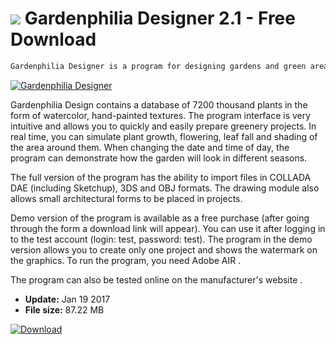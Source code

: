 # ![](https://cdn.softexe.net/static/icon/7/gardenphilia-designer-11224.png) Gardenphilia Designer 2.1 - Free Download

```sh
Gardenphilia Designer is a program for designing gardens and green areas, prepared by a Polish company and containing a catalog of plants from Polish breeding. The program allows you to create a project and allows you to prepare a conceptual plan view, technical design, 3D visualization, as well as a combination of plants and materials used in the project.
```
[![Gardenphilia Designer](https://gallery.dpcdn.pl/imgc/Tools/68476/g_-_420x350_1.5_-_x20160603163443_0.png)](https://softexe.net/win/multimedia/graphics-design/gardenphilia-designer:ppbbd.html)

Gardenphilia Design contains a database of 7200 thousand plants in the form of watercolor, hand-painted textures. The program interface is very intuitive and allows you to quickly and easily prepare greenery projects. In real time, you can simulate plant growth, flowering, leaf fall and shading of the area around them. When changing the date and time of day, the program can demonstrate how the garden will look in different seasons. 
 
 
 The full version of the program has the ability to import files in COLLADA DAE (including Sketchup), 3DS and OBJ formats. The drawing module also allows small architectural forms to be placed in projects. 
 
 
 Demo version of the program is available as a free purchase (after going through the form a download link will appear). You can use it after logging in to the test account (login: test, password: test). The program in the demo version allows you to create only one project and shows the watermark on the graphics. To run the program, you need Adobe AIR . 
 
 
 The program can also be tested online on the manufacturer's website .


- **Update:** Jan 19 2017
- **File size:** 87.22 MB

[![Download](https://cdn.softexe.net/static/img/download.png)](https://softexe.net/win/multimedia/graphics-design/gardenphilia-designer:ppbbd.html)

